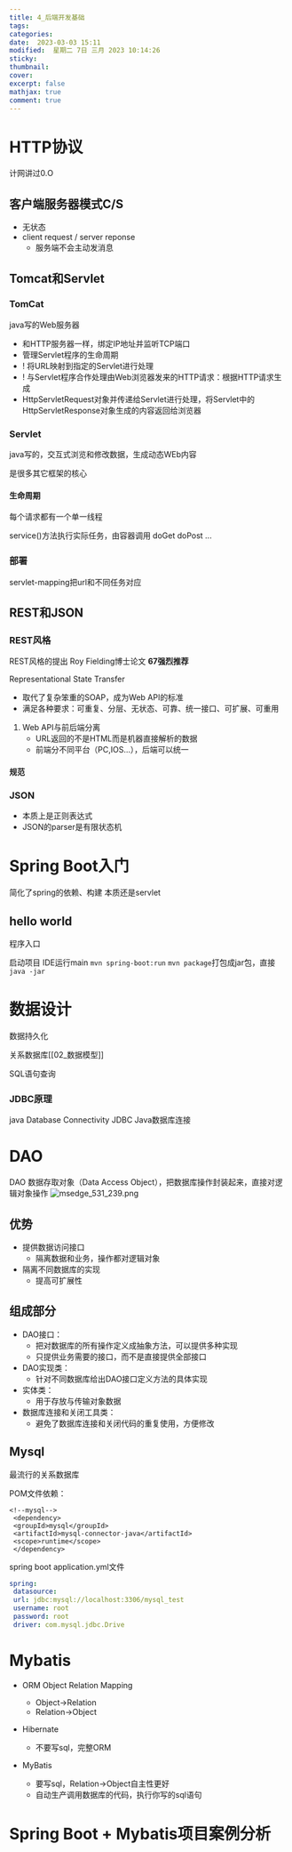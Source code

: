 ```yaml
---
title: 4_后端开发基础
tags: 
categories: 
date:  2023-03-03 15:11
modified:  星期二 7日 三月 2023 10:14:26
sticky:
thumbnail:
cover: 
excerpt: false
mathjax: true
comment: true
---
```


# HTTP协议
计网讲过0.O

## 客户端服务器模式C/S
- 无状态
- client request / server reponse
	- 服务端不会主动发消息

## Tomcat和Servlet
### TomCat
java写的Web服务器
- 和HTTP服务器⼀样，绑定IP地址并监听TCP端⼝
- 管理Servlet程序的⽣命周期
- ! 将URL映射到指定的Servlet进⾏处理
- ! 与Servlet程序合作处理由Web浏览器发来的HTTP请求：根据HTTP请求⽣成
- HttpServletRequest对象并传递给Servlet进⾏处理，将Servlet中的HttpServletResponse对象⽣成的内容返回给浏览器

### Servlet
java写的，交互式浏览和修改数据，生成动态WEb内容

是很多其它框架的核心

#### 生命周期


每个请求都有一个单一线程

service()方法执行实际任务，由容器调用
	doGet
	doPost
	...

### 部署
servlet-mapping把url和不同任务对应


## REST和JSON

### REST风格
REST风格的提出 Roy Fielding博士论文 **67强烈推荐**

Representational State Transfer

- 取代了复杂笨重的SOAP，成为Web API的标准
- 满足各种要求：可重复、分层、无状态、可靠、统一接口、可扩展、可重用

1. Web API与前后端分离
	- URL返回的不是HTML而是机器直接解析的数据
	- 前端分不同平台（PC,IOS...），后端可以统一

#### 规范


### JSON
- 本质上是正则表达式
- JSON的parser是有限状态机



# Spring Boot入门

简化了spring的依赖、构建
本质还是servlet


## hello world
程序入口

启动项目
	IDE运行main
	`mvn spring-boot:run`
	`mvn package`打包成jar包，直接`java -jar`


# 数据设计
数据持久化

关系数据库[[02_数据模型]]

SQL语句查询


### JDBC原理
java Database Connectivity JDBC Java数据库连接



# DAO
DAO 数据存取对象（Data Access Object），把数据库操作封装起来，直接对逻辑对象操作
![msedge_531_239.png](https://chillcharlie-img.oss-cn-hangzhou.aliyuncs.com/imgae/2023/03/07/03e962f7c41a845316af9a6f741d448e_msedge_531_239.png)

## 优势
- 提供数据访问接口
	- 隔离数据和业务，操作都对逻辑对象
- 隔离不同数据库的实现
	- 提高可扩展性

## 组成部分
- DAO接⼝：
	- 把对数据库的所有操作定义成抽象⽅法，可以提供多种实现
	- 只提供业务需要的接口，而不是直接提供全部接口
- DAO实现类：
	- 针对不同数据库给出DAO接⼝定义⽅法的具体实现
- 实体类：
	- ⽤于存放与传输对象数据
- 数据库连接和关闭⼯具类：
	- 避免了数据库连接和关闭代码的重复使⽤，⽅便修改


## Mysql
最流行的关系数据库

POM文件依赖：

```pom
<!--mysql-->
 <dependency>
 <groupId>mysql</groupId>
 <artifactId>mysql-connector-java</artifactId>
 <scope>runtime</scope>
 </dependency>
```


spring boot application.yml文件
```yml
spring:
 datasource:
 url: jdbc:mysql://localhost:3306/mysql_test
 username: root
 password: root
 driver: com.mysql.jdbc.Drive
```

# Mybatis
- ORM Object Relation Mapping
	- Object->Relation
	- Relation->Object

- Hibernate 
	- 不要写sql，完整ORM
- MyBatis 
	- 要写sql，Relation->Object自主性更好
	- 自动生产调用数据库的代码，执行你写的sql语句

# Spring Boot + Mybatis项目案例分析
